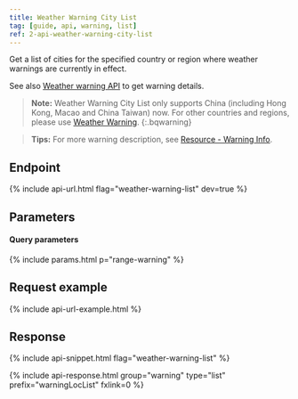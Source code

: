 ```yaml
---
title: Weather Warning City List
tag: [guide, api, warning, list]
ref: 2-api-weather-warning-city-list
---
```


Get a list of cities for the specified country or region where weather warnings are currently in effect.

See also [Weather warning API](/en/docs/api/warning/weather-warning/) to get warning details.

> **Note:** Weather Warning City List only supports China (including Hong Kong, Macao and China Taiwan) now. For other countries and regions, please use [Weather Warning](/en/docs/api/warning/weather-warning/).
{:.bqwarning}

> **Tips:** For more warning description, see [Resource - Warning Info](/en/docs/resource/warning-info/).

## Endpoint

{% include api-url.html flag="weather-warning-list" dev=true %}

## Parameters

#### Query parameters

{% include params.html p="range-warning" %}

## Request example

{% include api-url-example.html %}

## Response

{% include api-snippet.html flag="weather-warning-list" %}

{% include api-response.html group="warning" type="list" prefix="warningLocList" fxlink=0 %}